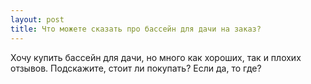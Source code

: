 ```yaml
---
layout: post 
title: Что можете сказать про бассейн для дачи на заказ? 
--- 
```

Хочу купить бассейн для дачи, но много как хороших, так и плохих отзывов. Подскажите, стоит ли покупать? Если да, то где?
